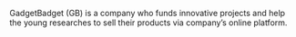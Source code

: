 GadgetBadget (GB) is a company who funds innovative projects and help the young researches to
sell their products via company’s online platform.
